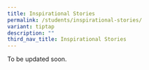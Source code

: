```yaml
---
title: Inspirational Stories
permalink: /students/inspirational-stories/
variant: tiptap
description: ""
third_nav_title: Inspirational Stories
---
```

<p>To be updated soon.</p>